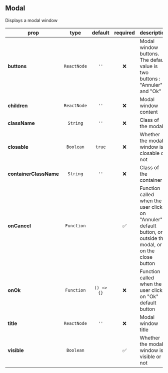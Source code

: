 ## Modal

Displays a modal window

prop | type | default | required | description
---- | :----: | :-------: | :--------: | -----------
**buttons** | `ReactNode` | `''` | :x: | Modal window buttons. The default value is two buttons : "Annuler" and "Ok"
**children** | `ReactNode` | `''` | :x: | Modal window content
**className** | `String` | `''` | :x: | Class of the modal
**closable** | `Boolean` | `true` | :x: | Whether the modal window is closable or not
**containerClassName** | `String` | `''` | :x: | Class of the container
**onCancel** | `Function` |  | :white_check_mark: | Function called when the user clicks on "Annuler" default button, or outside the modal, or on the close button
**onOk** | `Function` | `() => {}` | :x: | Function called when the user clicks on "Ok" default button
**title** | `ReactNode` | `''` | :x: | Modal window title
**visible** | `Boolean` |  | :white_check_mark: | Whether the modal window is visible or not

